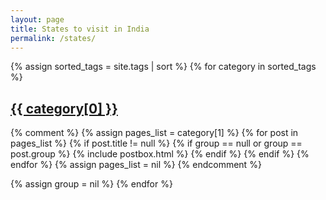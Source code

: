 ```yaml
---
layout: page
title: States to visit in India
permalink: /states/
---
```


<div class="row listrecent">
{% assign sorted_tags = site.tags | sort %}
{% for category in sorted_tags %}
<div class="section-title col-md-12 mt-4">
<h2 id="{{ category[0] | replace: " ","-" }}"> <span class="text-capitalize"><a class="smoothscroll" href="{{site.baseurl}}/places-to-visit-in-{{ category[0] | downcase | replace: " ","-" }}/">{{ category[0] }}</a></span></h2>
</div>


{% comment %}
    {% assign pages_list = category[1] %}
    {% for post in pages_list %}
    {% if post.title != null %}
    {% if group == null or group == post.group %}
    {% include postbox.html %}
    {% endif %}
    {% endif %}
    {% endfor %}
    {% assign pages_list = nil %}
{% endcomment %}


{% assign group = nil %}
{% endfor %}
</div>